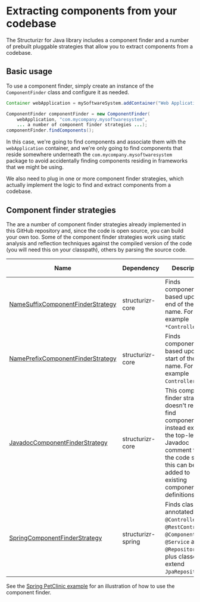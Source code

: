 # Extracting components from your codebase

The Structurizr for Java library includes a component finder and a number of prebuilt pluggable strategies that allow you to extract components from a codebase.

## Basic usage

To use a component finder, simply create an instance of the ```ComponentFinder``` class and configure it as needed.

```java
Container webApplication = mySoftwareSystem.addContainer("Web Application", "Description", "Apache Tomcat 7.x");

ComponentFinder componentFinder = new ComponentFinder(
    webApplication, "com.mycompany.mysoftwaresystem",
    ... a number of component finder strategies ...);
componentFinder.findComponents();
```

In this case, we're going to find components and associate them with the ```webApplication``` container, and we're only going to find components that reside somewhere underneath the ```com.mycompany.mysoftwaresystem``` package to avoid accidentally finding components residing in frameworks that we might be using.

We also need to plug in one or more component finder strategies, which actually implement the logic to find and extract components from a codebase.

## Component finder strategies

The are a number of component finder strategies already implemented in this GitHub repository and, since the code is open source, you can build your own too. Some of the component finder strategies work using static analysis and reflection techniques against the compiled version of the code (you will need this on your classpath), others by parsing the source code.

Name | Dependency | Description | Extracted from
---- | ---------- | ----------- | --------------
[NameSuffixComponentFinderStrategy](https://github.com/structurizr/java/blob/master/structurizr-core/src/com/structurizr/componentfinder/NameSuffixComponentFinderStrategy.java) | structurizr-core | Finds components based upon the end of the class name. For example ```*Controller```. | Compiled bytecode
[NamePrefixComponentFinderStrategy](https://github.com/structurizr/java/blob/master/structurizr-core/src/com/structurizr/componentfinder/NamePrefixComponentFinderStrategy.java) | structurizr-core | Finds components based upon the start of the class name. For example ```Controller*```. | Compiled bytecode
[JavadocComponentFinderStrategy](https://github.com/structurizr/java/blob/master/structurizr-core/src/com/structurizr/componentfinder/JavadocComponentFinderStrategy.java) | structurizr-core | This component finder strategy doesn't really find components, it instead extracts the top-level Javadoc comment from the code so that this can be added to existing component definitions. | Source code
[SpringComponentFinderStrategy](https://github.com/structurizr/java/blob/master/structurizr-spring/src/com/structurizr/componentfinder/SpringComponentFinderStrategy.java) | structurizr-spring | Finds classes annotated ```@Controller```, ```@RestController```, ```@Component```, ```@Service``` and ```@Repository```, plus classes that extend ```JpaRepository```. | Compiled bytecode

See the [Spring PetClinic example](spring-petclinic.md) for an illustration of how to use the component finder.